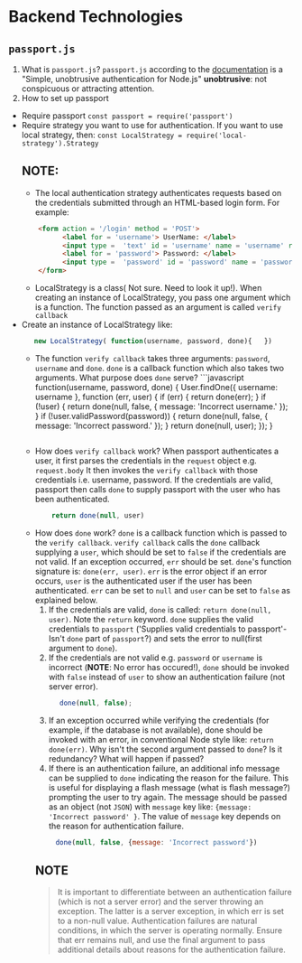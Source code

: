 # Backend Technologies
## `passport.js`
1. What is `passport.js`?
   `passport.js` according to the [documentation](http://www.passportjs.org/) is a "Simple, unobtrusive authentication for Node.js"
    **unobtrusive**: not conspicuous or attracting attention.
2. How to set up passport
  -  Require passport
      `const passport = require('passport')`
  -  Require strategy you want to use for authentication. If you want to use local strategy, then:
      `const LocalStrategy = require('local-strategy').Strategy`
      ## **NOTE**: 
      -  The local authentication strategy authenticates requests based on the credentials submitted through an HTML-based login form. For example:
      ```html
          <form action = '/login' method = 'POST'>
                <label for = 'username'> UserName: </label>
                <input type =  'text' id = 'username' name = 'username' required >
                <label for = 'password'> Password: </label>
                <input type =  'password' id = 'password' name = 'password' required >
          </form>
      ```
      -  LocalStrategy is a class( Not sure. Need to look it up!). When creating an instance of LocalStrategy, you pass one argument which is a function. The function passed as an argument is called `verify callback`
  - Create an instance of LocalStrategy like:
     ```javascript
        new LocalStrategy( function(username, password, done){   })   
     ```
       -  The function `verify callback` takes three arguments: `password`, `username` and `done`. `done` is a callback function which also takes two arguments. What purpose does `done` serve?
         ```javascript
             function(username, password, done) {
                  User.findOne({ username: username }, function (err, user) {
                      if (err) { return done(err); }
                      if (!user) {
                          return done(null, false, { message: 'Incorrect username.' });
                       }
                      if (!user.validPassword(password)) {
                          return done(null, false, { message: 'Incorrect password.' });
                      }
                      return done(null, user);
                      });
                    }
             ```
       -  How does `verify callback` work?
           When passport authenticates a user, it first parses the credentials in the `request` object e.g. `request.body` It then invokes the `verify callback` with those credentials i.e. username, password. If the credentials are valid, passport then calls `done` to supply passport with the user who has been  authenticated.
           ```javascript
               return done(null, user)
           ```
       -  How does `done` work?
           `done` is a callback function which is passed to the `verify callback`. `verify callback`  calls the `done` callback supplying a `user`, which should be set to `false` if the credentials are not valid. If an exception occurred, `err` should be set. `done`'s function signature is: `done(err, user)`. `err` is the error object if an error occurs, `user` is the authenticated user if the user has been authenticated. `err` can be set to `null` and `user` can be set to `false` as explained below.
           1. If the credentials are valid, `done` is called:  `return done(null, user)`. Note the `return` keyword. `done` supplies the valid credentials to `passport` ('Supplies valid credentials to passport'- Isn't `done` part of `passport`?) and sets the error to null(first argument to `done`).
           2. If the credentials are not valid e.g. `password` or `username` is incorrect (**NOTE**: No error has occured!), `done` should be invoked with `false` instead of `user` to show an authentication failure (not server error). 
           ```javascript
                 done(null, false);
           ```
           3. If an exception occurred while verifying the credentials (for example, if the database is not available), done should be invoked with an error, in conventional Node style like: `return done(err)`. Why isn't the second argument passed to `done`? Is it redundancy? What will happen if passed? 
           4. If there is an authentication failure, an additional info message can be supplied to `done` indicating the reason for the failure. This is useful for displaying a flash message (what is flash message?) prompting the user to try again. The message should be passed as an object (not `JSON`) with `message` key like: `{message: 'Incorrect password' }`. The value of `message` key depends on the reason for authentication failure. 
           ```javascript
                done(null, false, {message: 'Incorrect password'})
           ```
           ## **NOTE**
            > It is important to differentiate between an authentication failure (which is not a server error) and the server throwing an exception. The latter is a server exception, in which err is set to a non-null value. Authentication failures are natural conditions, in which the server is operating normally. Ensure that err remains null, and use the final argument to pass additional details about reasons for the authentication failure.
  
    
    
    


